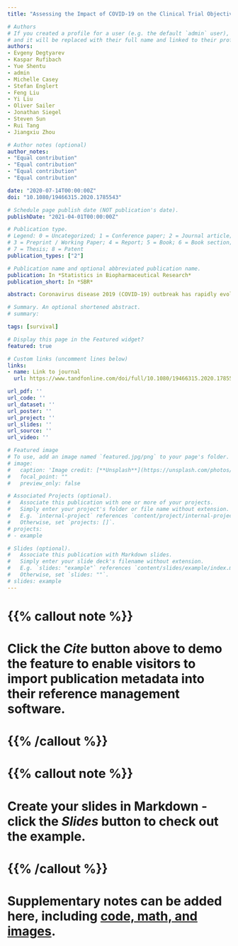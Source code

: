```yaml
---
title: "Assessing the Impact of COVID-19 on the Clinical Trial Objective and Analysis of Oncology Clinical Trials—Application of the Estimand Framework"

# Authors
# If you created a profile for a user (e.g. the default `admin` user), write the username (folder name) here 
# and it will be replaced with their full name and linked to their profile.
authors:
- Evgeny Degtyarev
- Kaspar Rufibach
- Yue Shentu
- admin
- Michelle Casey
- Stefan Englert
- Feng Liu
- Yi Liu
- Oliver Sailer
- Jonathan Siegel
- Steven Sun
- Rui Tang
- Jiangxiu Zhou

# Author notes (optional)
author_notes:
- "Equal contribution"
- "Equal contribution"
- "Equal contribution"
- "Equal contribution"

date: "2020-07-14T00:00:00Z"
doi: "10.1080/19466315.2020.1785543"

# Schedule page publish date (NOT publication's date).
publishDate: "2021-04-01T00:00:00Z"

# Publication type.
# Legend: 0 = Uncategorized; 1 = Conference paper; 2 = Journal article;
# 3 = Preprint / Working Paper; 4 = Report; 5 = Book; 6 = Book section;
# 7 = Thesis; 8 = Patent
publication_types: ["2"]

# Publication name and optional abbreviated publication name.
publication: In *Statistics in Biopharmaceutical Research*
publication_short: In *SBR*

abstract: Coronavirus disease 2019 (COVID-19) outbreak has rapidly evolved into a global pandemic. The impact of COVID-19 on patient journeys in oncology represents a new risk to interpretation of trial results and its broad applicability for future clinical practice. We identify key intercurrent events (ICEs) that may occur due to COVID-19 in oncology clinical trials with a focus on time-to-event endpoints and discuss considerations pertaining to the other estimand attributes introduced in the ICH E9 addendum. We propose strategies to handle COVID-19 related ICEs, depending on their relationship with malignancy and treatment and the interpretability of data after them. We argue that the clinical trial objective from a world without COVID-19 pandemic remains valid. The estimand framework provides a common language to discuss the impact of COVID-19 in a structured and transparent manner. This demonstrates that the applicability of the framework may even go beyond what it was initially intended for.

# Summary. An optional shortened abstract.
# summary: 

tags: [survival]

# Display this page in the Featured widget?
featured: true

# Custom links (uncomment lines below)
links:
- name: Link to journal
  url: https://www.tandfonline.com/doi/full/10.1080/19466315.2020.1785543

url_pdf: ''
url_code: ''
url_dataset: ''
url_poster: ''
url_project: ''
url_slides: ''
url_source: ''
url_video: ''

# Featured image
# To use, add an image named `featured.jpg/png` to your page's folder. 
# image:
#   caption: 'Image credit: [**Unsplash**](https://unsplash.com/photos/pLCdAaMFLTE)'
#   focal_point: ""
#   preview_only: false

# Associated Projects (optional).
#   Associate this publication with one or more of your projects.
#   Simply enter your project's folder or file name without extension.
#   E.g. `internal-project` references `content/project/internal-project/index.md`.
#   Otherwise, set `projects: []`.
# projects:
# - example

# Slides (optional).
#   Associate this publication with Markdown slides.
#   Simply enter your slide deck's filename without extension.
#   E.g. `slides: "example"` references `content/slides/example/index.md`.
#   Otherwise, set `slides: ""`.
# slides: example
---
```


# {{% callout note %}}
# Click the *Cite* button above to demo the feature to enable visitors to import publication metadata into their reference management software.
# {{% /callout %}}
# 
# {{% callout note %}}
# Create your slides in Markdown - click the *Slides* button to check out the example.
# {{% /callout %}}
# 
# Supplementary notes can be added here, including [code, math, and images](https://wowchemy.com/docs/writing-markdown-latex/).
